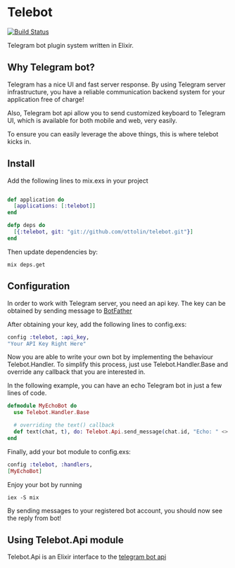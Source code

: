 Telebot
=======
[![Build Status](https://travis-ci.org/ottolin/telebot.svg?branch=master)](https://travis-ci.org/ottolin/telebot)

Telegram bot plugin system written in Elixir.

## Why Telegram bot?
Telegram has a nice UI and fast server response.
By using Telegram server infrastructure, you have a reliable communication
backend system for your application free of charge!

Also, Telegram bot api allow you to send customized keyboard to Telegram UI,
which is available for both mobile and web, very easily.

To ensure you can easily leverage the above things, this is where telebot kicks in.


## Install
Add the following lines to mix.exs in your project
```elixir

def application do
  [applications: [:telebot]]
end

defp deps do
  [{:telebot, git: "git://github.com/ottolin/telebot.git"}]
end
```

Then update dependencies by:
```
mix deps.get
```

## Configuration
In order to work with Telegram server, you need an api key.
The key can be obtained by sending message to [BotFather](https://telegram.me/BotFather)

After obtaining your key, add the following lines to config.exs:
```elixir
config :telebot, :api_key,
"Your API Key Right Here"
```

Now you are able to write your own bot by implementing the behaviour Telebot.Handler.
To simplify this process, just use Telebot.Handler.Base and override any callback that you are interested in.

In the following example, you can have an echo Telegram bot in just a few lines of code.
```elixir
defmodule MyEchoBot do
  use Telebot.Handler.Base

  # overriding the text() callback
  def text(chat, t), do: Telebot.Api.send_message(chat.id, "Echo: " <> t)
end
```

Finally, add your bot module to config.exs:
```elixir
config :telebot, :handlers,
[MyEchoBot]
```

Enjoy your bot by running
```
iex -S mix
```

By sending messages to your registered bot account, you should now see the reply from bot!


## Using Telebot.Api module
Telebot.Api is an Elixir interface to the [telegram bot api](https://core.telegram.org/bots/api)
